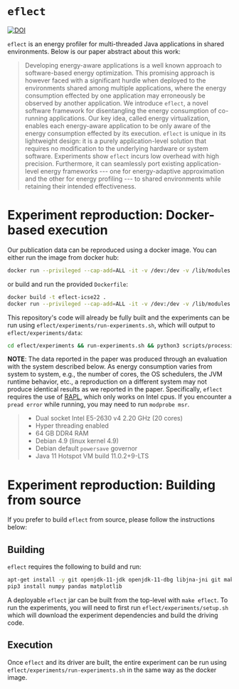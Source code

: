 # `eflect` #

[![DOI](https://zenodo.org/badge/289755847.svg)](https://zenodo.org/badge/latestdoi/289755847)

`eflect` is an energy profiler for multi-threaded Java applications in shared environments. Below is our paper abstract about this work:

> Developing energy-aware applications is a well known approach to software-based energy optimization. This promising approach is however faced with a significant hurdle when deployed to the environments shared among multiple applications, where the energy consumption effected by one application may erroneously be observed by another application. We introduce `eflect`, a novel software framework for disentangling the energy consumption of co-running applications. Our key idea, called energy virtualization, enables each energy-aware application to be only aware of the energy consumption effected by its execution. `eflect` is unique in its lightweight design: it is a purely application-level solution that requires no modification to the underlying hardware or system software. Experiments show `eflect` incurs low overhead with high precision. Furthermore, it can seamlessly port existing application-level energy frameworks --- one for energy-adaptive approximation and the other for energy profiling --- to shared environments while retaining their intended effectiveness.

# Experiment reproduction: Docker-based execution #

Our publication data can be reproduced using a docker image. You can either run the image from docker hub:

```bash
docker run --privileged --cap-add=ALL -it -v /dev:/dev -v /lib/modules:/lib/modules pleflect/eflect:latest
```

or build and run the provided `Dockerfile`:

```bash
docker build -t eflect-icse22 .
docker run --privileged --cap-add=ALL -it -v /dev:/dev -v /lib/modules:/lib/modules pleflect/eflect:latest
```

This repository's code will already be fully built and the experiments can be run using `eflect/experiments/run-experiments.sh`, which will output to `eflect/experiments/data`:

```bash
cd eflect/experiments && run-experiments.sh && python3 scripts/processing data
```

**NOTE**: The data reported in the paper was produced through an evaluation with the system described below. As energy consumption varies from system to system, e.g., the number of cores, the OS schedulers, the JVM runtime behavior, etc., a reproduction on a different system may not produce identical results as we reported in the paper. Specifically, `eflect` requires the use of [RAPL](https://en.wikipedia.org/wiki/Perf_(Linux)#RAPL), which only works on Intel cpus. If you encounter a `pread error` while running, you may need to run `modprobe msr`.

  > - Dual socket Intel E5-2630 v4 2.20 GHz (20 cores)
  > - Hyper threading enabled
  > - 64 GB DDR4 RAM
  > - Debian 4.9 (linux kernel 4.9)
  > - Debian default `powersave` governor
  > - Java 11 Hotspot VM build 11.0.2+9-LTS

# Experiment reproduction: Building from source #

If you prefer to build `eflect` from source, please follow the instructions below:

## Building ##

`eflect` requires the following to build and run:

```bash
apt-get install -y git openjdk-11-jdk openjdk-11-dbg libjna-jni git make wget kmod python3 python3-pip
pip3 install numpy pandas matplotlib
```

A deployable `eflect` jar can be built from the top-level with `make eflect`. To run the experiments, you will need to first run `eflect/experiments/setup.sh` which will download the experiment dependencies and build the driving code.

## Execution ##

Once `eflect` and its driver are built, the entire experiment can be run using `eflect/experiments/run-experiments.sh` in the same way as the docker image.

